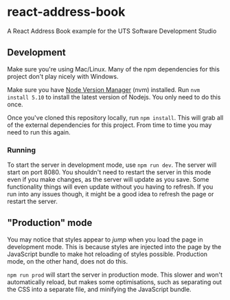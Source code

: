 # react-address-book

A React Address Book example for the UTS Software Development Studio

## Development

Make sure you're using Mac/Linux. Many of the npm dependencies for this project don't play nicely with Windows.

Make sure you have [Node Version Manager](https://github.com/creationix/nvm) (nvm) installed.
Run `nvm install 5.10` to install the latest version of Nodejs. You only need to do this once.

Once you've cloned this repository locally, run `npm install`. This will grab all of the external dependencies for this project. From time to time you may need to run this again.

### Running

To start the server in development mode, use `npm run dev`. The server will start on port 8080. You shouldn't need to restart the server in this mode even if you make changes, as the server will update as you save. Some functionality things will even update without you having to refresh. If you run into any issues though, it might be a good idea to refresh the page or restart the server.

## "Production" mode

You may notice that styles appear to _jump_ when you load the page in development mode. This is because styles are injected into the page by the JavaScript bundle to make hot reloading of styles possible. Production mode, on the other hand, does not do this.

`npm run prod` will start the server in production mode. This slower and won't automatically reload, but makes some optimisations, such as separating out the CSS into a separate file, and minifying the JavaScript bundle.
